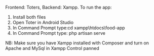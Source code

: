 Frontend: Toters, Backend: Xampp. 
To run the app:
1) Install both files
2) Open Toter in Android Studio
3) In Command Prompt type:cd xampp\htdocs\food-app
4) In Command Prompt type: php artisan serve

NB: Make sure you have Xampp installed with Composer and turn on Apache and MySql in Xampp Control panned
